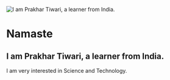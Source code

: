 ![I am Prakhar Tiwari, a learner from India.](https://raw.githubusercontent.com/prakhartiwari2507/prakhartiwari2507/main/Screenshot%20from%202022-08-13%2002-05-45.png)

# Namaste

## I am Prakhar Tiwari, a learner from India.

I am very interested in Science and Technology.
